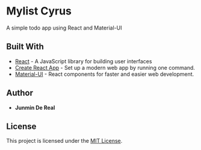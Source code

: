 # Mylist Cyrus

A simple todo app using React and Material-UI

## Built With

- [React](https://reactjs.org/) - A JavaScript library for building user interfaces
- [Create React App](https://create-react-app.dev/) - Set up a modern web app by running one command.
- [Material-UI](https://material-ui.com/) - React components for faster and easier web development.

## Author

- **Junmin De Real**

## License

This project is licensed under the [MIT License](LICENSE).
